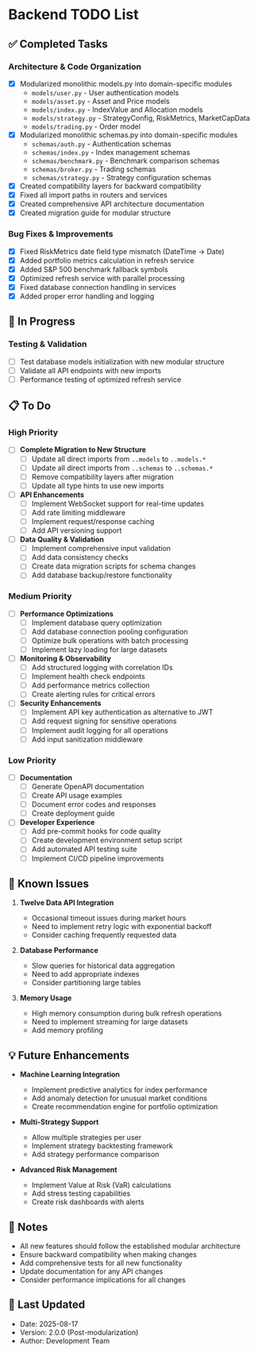 # Backend TODO List

## ✅ Completed Tasks

### Architecture & Code Organization
- [x] Modularized monolithic models.py into domain-specific modules
  - `models/user.py` - User authentication models
  - `models/asset.py` - Asset and Price models  
  - `models/index.py` - IndexValue and Allocation models
  - `models/strategy.py` - StrategyConfig, RiskMetrics, MarketCapData
  - `models/trading.py` - Order model
- [x] Modularized monolithic schemas.py into domain-specific modules
  - `schemas/auth.py` - Authentication schemas
  - `schemas/index.py` - Index management schemas
  - `schemas/benchmark.py` - Benchmark comparison schemas
  - `schemas/broker.py` - Trading schemas
  - `schemas/strategy.py` - Strategy configuration schemas
- [x] Created compatibility layers for backward compatibility
- [x] Fixed all import paths in routers and services
- [x] Created comprehensive API architecture documentation
- [x] Created migration guide for modular structure

### Bug Fixes & Improvements
- [x] Fixed RiskMetrics date field type mismatch (DateTime → Date)
- [x] Added portfolio metrics calculation in refresh service
- [x] Added S&P 500 benchmark fallback symbols
- [x] Optimized refresh service with parallel processing
- [x] Fixed database connection handling in services
- [x] Added proper error handling and logging

## 🚧 In Progress

### Testing & Validation
- [ ] Test database models initialization with new modular structure
- [ ] Validate all API endpoints with new imports
- [ ] Performance testing of optimized refresh service

## 📋 To Do

### High Priority
- [ ] **Complete Migration to New Structure**
  - [ ] Update all direct imports from `..models` to `..models.*`
  - [ ] Update all direct imports from `..schemas` to `..schemas.*`
  - [ ] Remove compatibility layers after migration
  - [ ] Update all type hints to use new imports

- [ ] **API Enhancements**
  - [ ] Implement WebSocket support for real-time updates
  - [ ] Add rate limiting middleware
  - [ ] Implement request/response caching
  - [ ] Add API versioning support

- [ ] **Data Quality & Validation**
  - [ ] Implement comprehensive input validation
  - [ ] Add data consistency checks
  - [ ] Create data migration scripts for schema changes
  - [ ] Add database backup/restore functionality

### Medium Priority
- [ ] **Performance Optimizations**
  - [ ] Implement database query optimization
  - [ ] Add database connection pooling configuration
  - [ ] Optimize bulk operations with batch processing
  - [ ] Implement lazy loading for large datasets

- [ ] **Monitoring & Observability**
  - [ ] Add structured logging with correlation IDs
  - [ ] Implement health check endpoints
  - [ ] Add performance metrics collection
  - [ ] Create alerting rules for critical errors

- [ ] **Security Enhancements**
  - [ ] Implement API key authentication as alternative to JWT
  - [ ] Add request signing for sensitive operations
  - [ ] Implement audit logging for all operations
  - [ ] Add input sanitization middleware

### Low Priority
- [ ] **Documentation**
  - [ ] Generate OpenAPI documentation
  - [ ] Create API usage examples
  - [ ] Document error codes and responses
  - [ ] Create deployment guide

- [ ] **Developer Experience**
  - [ ] Add pre-commit hooks for code quality
  - [ ] Create development environment setup script
  - [ ] Add automated API testing suite
  - [ ] Implement CI/CD pipeline improvements

## 🐛 Known Issues

1. **Twelve Data API Integration**
   - Occasional timeout issues during market hours
   - Need to implement retry logic with exponential backoff
   - Consider caching frequently requested data

2. **Database Performance**
   - Slow queries for historical data aggregation
   - Need to add appropriate indexes
   - Consider partitioning large tables

3. **Memory Usage**
   - High memory consumption during bulk refresh operations
   - Need to implement streaming for large datasets
   - Add memory profiling

## 💡 Future Enhancements

- **Machine Learning Integration**
  - Implement predictive analytics for index performance
  - Add anomaly detection for unusual market conditions
  - Create recommendation engine for portfolio optimization

- **Multi-Strategy Support**
  - Allow multiple strategies per user
  - Implement strategy backtesting framework
  - Add strategy performance comparison

- **Advanced Risk Management**
  - Implement Value at Risk (VaR) calculations
  - Add stress testing capabilities
  - Create risk dashboards with alerts

## 📝 Notes

- All new features should follow the established modular architecture
- Ensure backward compatibility when making changes
- Add comprehensive tests for all new functionality
- Update documentation for any API changes
- Consider performance implications for all changes

## 🔄 Last Updated

- Date: 2025-08-17
- Version: 2.0.0 (Post-modularization)
- Author: Development Team